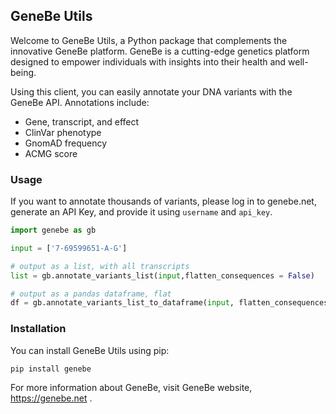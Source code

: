 ## GeneBe Utils
Welcome to GeneBe Utils, a Python package that complements the innovative GeneBe platform. GeneBe is a cutting-edge genetics platform designed to empower individuals with insights into their health and well-being.

Using this client, you can easily annotate your DNA variants with the GeneBe API. Annotations include:
* Gene, transcript, and effect
* ClinVar phenotype
* GnomAD frequency
* ACMG score

### Usage

If you want to annotate thousands of variants, please log in to genebe.net, generate an API Key, and provide it using `username` and `api_key`.


```python
import genebe as gb

input = ['7-69599651-A-G']

# output as a list, with all transcripts
list = gb.annotate_variants_list(input,flatten_consequences = False)

# output as a pandas dataframe, flat
df = gb.annotate_variants_list_to_dataframe(input, flatten_consequences=True)

```

### Installation
You can install GeneBe Utils using pip:

```
pip install genebe
```

For more information about GeneBe, visit GeneBe website, https://genebe.net .




